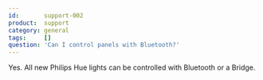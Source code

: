 ```yaml
---
id:       support-002
product:  support
category: general
tags:     []
question: 'Can I control panels with Bluetooth?'
---
```


Yes. All new Philips Hue lights can be controlled with Bluetooth or a Bridge.